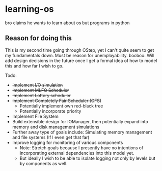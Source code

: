 # learning-os
bro claims he wants to learn about os but programs in python 

## Reason for doing this
This is my second time going through OStep, yet I can't quite seem to get my fundamentals down. Must be reason for unemployability. booboo. Will add design decisions in the future once I get a formal idea of how to model this and how far I wish to go.

Todo:
- ~~Implement I/O simulation~~
- ~~Implement MLFQ Scheduler~~
- ~~Implement Lottery scheduler~~
- ~~Implement Completely Fair Scheduler (CFS)~~
  - Potentially implement own red-black tree
  - Potentially incorporate priority
- Implement File System
- Build extensible design for IOManager, then potentially expand into memory and disk management simulations
- Further away type of goals include: Simulating memory management and file systems (If I even get that far)
- Improve logging for monitoring of various components
  - Note: Stretch goals because I presently have no intentions of incorporating external dependencies into this model yet.
  - But ideally I wish to be able to isolate logging not only by levels but by components as well.

